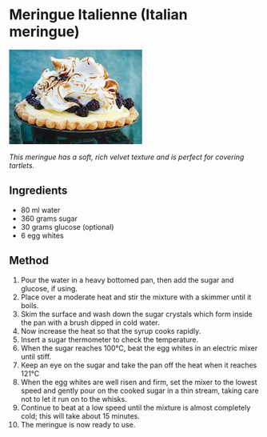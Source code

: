 # Meringue Italienne (Italian meringue)

![Name](resources/meringue-italienne.png)

*This meringue has a soft, rich velvet texture and is perfect for covering tartlets.*

## Ingredients
- 80 ml water
- 360 grams sugar
- 30 grams glucose (optional)
- 6 egg whites

## Method
1. Pour the water in a heavy bottomed pan, then add the sugar and glucose, if using. 
1. Place over a moderate heat and stir the mixture with a skimmer until it boils. 
1. Skim the surface and wash down the sugar crystals which form inside the pan with a brush dipped in cold water. 
1. Now increase the heat so that the syrup cooks rapidly. 
1. Insert a sugar thermometer to check the temperature.
1. When the sugar reaches 100°C, beat the egg whites in an electric mixer until stiff. 
1. Keep an eye on the sugar and take the pan off the heat when it reaches 121°C
1. When the egg whites are well risen and firm, set the mixer to the lowest speed and gently pour on the cooked sugar in a thin stream, taking care not to let it run on to the whisks. 
1. Continue to beat at a low speed until the mixture is almost completely cold; this will take about 15 minutes. 
1. The meringue is now ready to use.